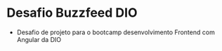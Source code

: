 # Desafio Buzzfeed DIO

- Desafio de projeto para o bootcamp desenvolvimento Frontend com Angular da DIO
